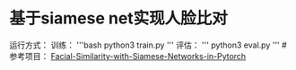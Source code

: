 # 基于siamese net实现人脸比对
运行方式：
训练：
'''bash
python3 train.py
'''
评估：
'''
python3 eval.py
'''
#参考项目：
[Facial-Similarity-with-Siamese-Networks-in-Pytorch](https://github.com/harveyslash/Facial-Similarity-with-Siamese-Networks-in-Pytorch)
